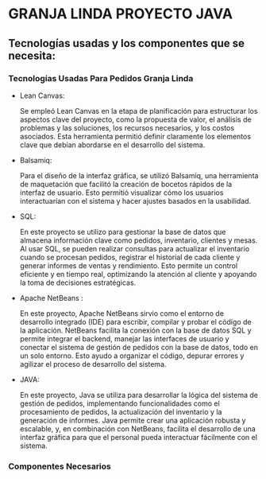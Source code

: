 <H1> GRANJA LINDA PROYECTO JAVA  </H1>
<h2> Tecnologías usadas y los componentes que se necesita:</h2>
<h3> Tecnologías Usadas Para Pedidos Granja Linda</h3>
<ul>
  <li>Lean Canvas:
  <p>
    Se empleó Lean Canvas en la etapa de planificación para estructurar los aspectos clave del proyecto, como la propuesta de valor, el análisis de problemas y las 
    soluciones, los recursos necesarios, y los costos asociados. Esta herramienta permitió definir claramente los elementos clave que debían abordarse en el 
    desarrollo del sistema. 
  </p>
</li>
 <li>Balsamiq:
  <p>
   Para el diseño de la interfaz gráfica, se utilizó Balsamiq, una herramienta de maquetación que facilitó la creación de bocetos rápidos de la interfaz de usuario. 
   Esto permitió visualizar cómo los usuarios interactuarían con el sistema y hacer ajustes basados en la usabilidad.
  </p>
</li>
 <li>SQL:
  <p>
    En este proyecto se utilizo para gestionar la base de datos que almacena información clave como pedidos, inventario, clientes y mesas. Al usar SQL, se pueden 
    realizar consultas para actualizar el inventario cuando se procesan pedidos, registrar el historial de cada cliente y generar informes de ventas y rendimiento. 
    Esto permite un control eficiente y en tiempo real, optimizando la atención al cliente y apoyando la toma de decisiones estratégicas.
  </p>
</li>
   <li>  Apache NetBeans :
  <p>
    En este proyecto, Apache NetBeans sirvio como el entorno de desarrollo integrado (IDE) para escribir, compilar y probar el código de la aplicación. NetBeans 
    facilita la conexión con la base de datos SQL y permite integrar el backend, manejar las interfaces de usuario y conectar el sistema de gestión de pedidos con 
    la base de datos, todo en un solo entorno. Esto ayudo a organizar el código, depurar errores y agilizar el proceso de desarrollo del sistema.
  </p>
</li>
     <li>  JAVA:
  <p>
  En este proyecto, Java se utiliza para desarrollar la lógica del sistema de gestión de pedidos, implementando funcionalidades como el procesamiento de pedidos, 
  la actualización del inventario y la generación de informes. Java permite crear una aplicación robusta y escalable, y, en combinación con NetBeans, facilita el 
  desarrollo de una interfaz gráfica para que el personal pueda interactuar fácilmente con el sistema.
  </p>
</li>
</ul>
<h3>Componentes Necesarios</h3>
